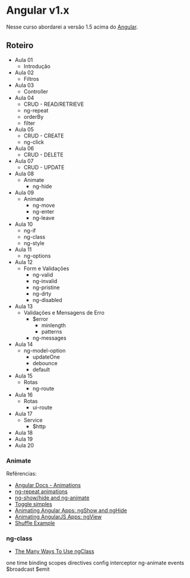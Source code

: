 # Angular v1.x

Nesse curso abordarei a versão 1.5 acima do [Angular](https://angularjs.org/).


## Roteiro

- Aula 01
  + Introdução
- Aula 02
  + Filtros
- Aula 03
  + Controller
- Aula 04
  - CRUD - READ/RETRIEVE
  - ng-repeat
  - orderBy
  - filter
- Aula 05
  - CRUD - CREATE
  - ng-click
- Aula 06
  + CRUD - DELETE
- Aula 07
  + CRUD - UPDATE
- Aula 08
  + Animate
    + ng-hide
- Aula 09
  + Animate
    + ng-move
    + ng-enter
    + ng-leave
- Aula 10
  - ng-if
  - ng-class
  - ng-style
- Aula 11
  - ng-options
- Aula 12
  + Form e Validações
    * ng-valid
    * ng-invalid
    * ng-pristine
    * ng-drty
    * ng-disabled
- Aula 13
  + Validações e Mensagens de Erro
    * $error
      - minlength
      - patterns
    * ng-messages
- Aula 14
  + ng-model-option
    * updateOne
    * debounce
    * default
- Aula 15
  + Rotas
    * ng-route
- Aula 16
  + Rotas
    * ui-route
- Aula 17
  + Service
    * $http
- Aula 18
- Aula 19
- Aula 20

### Animate

Refêrencias:

- [Angular Docs - Animations](https://docs.angularjs.org/guide/animations)
- [ng-repeat animations](http://codepen.io/EricSimons/pen/VYGQwX)
- [ng-show/hide and ng-animate](http://jsfiddle.net/raving/hgjrmoru/)
- [Toggle simples](http://plnkr.co/edit/EGkylQ?p=preview)
- [Animating Angular Apps: ngShow and ngHide](https://scotch.io/tutorials/animating-angular-apps-ngshow-and-nghide)
- [Animating AngularJS Apps: ngView](https://scotch.io/tutorials/animating-angularjs-apps-ngview)
- [Shuffle Example](http://jsfiddle.net/yfajy/3/)

### ng-class

- [The Many Ways To Use ngClass](https://scotch.io/tutorials/the-many-ways-to-use-ngclass)

one time binding
scopes
directives
config
interceptor
ng-animate
events
$broadcast
$emit

